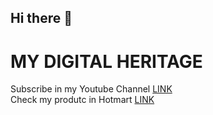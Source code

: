 ## Hi there 👋

# MY DIGITAL HERITAGE
Subscribe in my Youtube Channel [LINK](https://www.youtube.com/@SamuelCavalcantiCosta/videos?sub_confirmation=1) <BR>
Check my produtc in Hotmart [LINK](https://hotmart.com/en/marketplace/products?q=SAMUEL%20CAVALCANTI%20COSTA)
